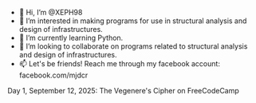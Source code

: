 - 👋 Hi, I’m @XEPH98
- 👀 I’m interested in making programs for use in structural analysis and design of infrastructures.
- 🌱 I’m currently learning Python.
- 💞️ I’m looking to collaborate on programs related to structural analysis and design of infrastructures.
- 📫 Let's be friends! Reach me through my facebook account: facebook.com/mjdcr

Day 1, September 12, 2025: The Vegenere's Cipher on FreeCodeCamp

<!---
XEPH98/XEPH98 is a ✨ special ✨ repository because its `README.md` (this file) appears on your GitHub profile.
You can click the Preview link to take a look at your changes.
--->
